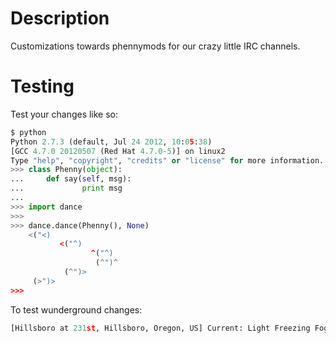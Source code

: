 Description
===========

Customizations towards phennymods for our crazy little IRC channels.

Testing
=======

Test your changes like so:

```python
$ python
Python 2.7.3 (default, Jul 24 2012, 10:05:38)
[GCC 4.7.0 20120507 (Red Hat 4.7.0-5)] on linux2
Type "help", "copyright", "credits" or "license" for more information.
>>> class Phenny(object):
...     def say(self, msg):
...             print msg
...
>>> import dance
>>>
>>> dance.dance(Phenny(), None)
    <("<)
           <("^)
                  ^("^)
                   (^")^
            (^")>
     (>")>
>>>
```

To test wunderground changes:

```python test_wunderground.py pws:KORHILLS16
[Hillsboro at 231st, Hillsboro, Oregon, US] Current: Light Freezing Fog 24.2F, -4.3C Humidity: 98%, Wind: Calm
```
